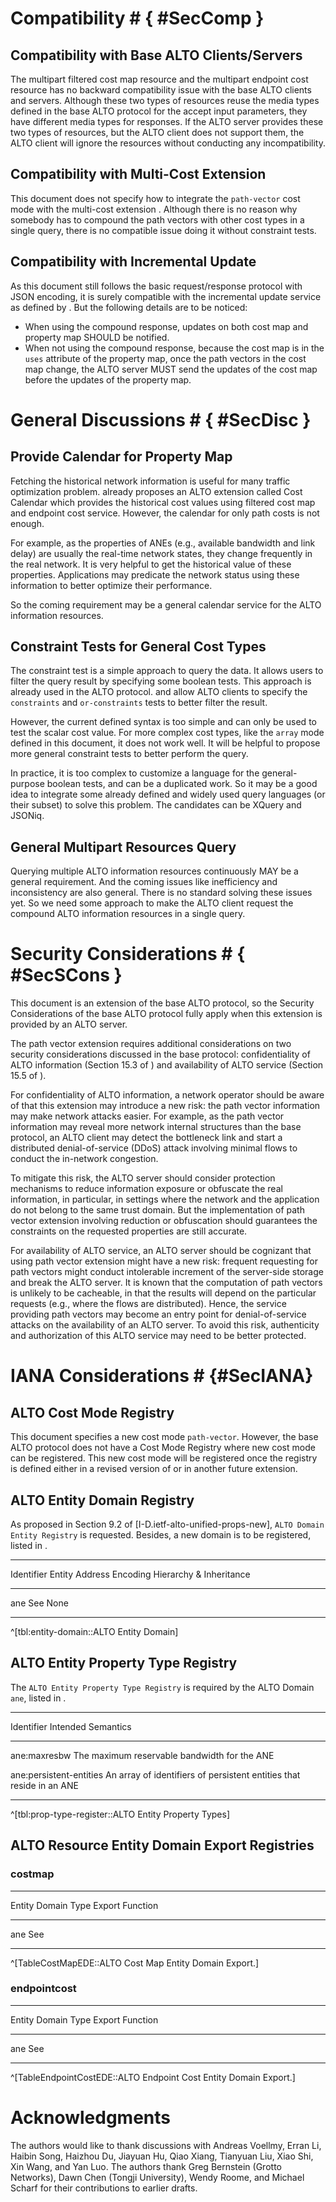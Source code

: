 # Compatibility # { #SecComp }

## Compatibility with Base ALTO Clients/Servers

<!-- Legacy ALTO clients SHOULD NOT send queries with the path-vector extension and ALTO servers with this extension SHOULD NOT have any compatibility issue. Legacy ALTO servers do not support cost types with cost mode being "array" and cost metric being "ane-path", so they MUST NOT announce the extended cost types in IRD. Thus, ALTO clients MUST NOT send queries specified in this extension to base ALTO servers according to Section 11.3.2.3 [](#RFC7285). -->

The multipart filtered cost map resource and the multipart endpoint cost
resource has no backward compatibility issue with the base ALTO clients and
servers. Although these two types of resources reuse the media types defined in
the base ALTO protocol for the accept input parameters, they have different
media types for responses. If the ALTO server provides these two types of
resources, but the ALTO client does not support them, the ALTO client will
ignore the resources without conducting any incompatibility.

<!--
The path vector extension on Filtered Cost Map and Endpoint Cost Service is
backward compatible with the base ALTO protocol:

- If the ALTO server provides extended capabilities `dependent-property-map` and
  `allow-compound-response` for Filtered Cost Map or Endpoint Cost Service, but
  the client only supports the base ALTO protocol, then the client will ignore
  those capabilities without conducting any incompatibility.
- If the client sends a request with the input parameter `properties`, but the
  server only supports the base ALTO protocol, the server will ignore this
  field.
-->

## Compatibility with Multi-Cost Extension ##

<!-- FIXME: path-vector cannot be used in multi-cost, also no reason -->

This document does not specify how to integrate the `path-vector` cost mode with
the multi-cost extension [](#RFC8189). Although there is no reason why somebody
has to compound the path vectors with other cost types in a single query, there
is no compatible issue doing it without constraint tests.

<!--
As [](#fcm-cap) mentions, the syntax and semantics of whether `constraints` or
`or-constraints` field for the `array` cost mode is not specified in this
document. So if an ALTO server provides a resource with the `array` cost mode
and the capability `cost-constraints` or `testable-cost-types-names`, the ALTO
client MAY ignore the capability `cost-constraints` or
`testable-cost-types-names` unless the implementation or future documents
specify the behavior.
-->

<!--
Cost type path-vector is not a testable cost type. Any format of constraints
SHOULD NOT be applied to cost type path-vector in order for multi-cost to
support the path-vector extension. Specifically,

- Cost type path-vector MUST NOT be included in `testable-cost-types-names` or
  `testable-cost-types`.
- When `testable-cost-types-names` is omitted in the `capabilities` and
  `testable-cost-types` is omitted in the input parameters, `constraints` or
  `or-constraints` SHOULD NOT add any format of constraints on cost type
  path-vector.
-->

## Compatibility with Incremental Update ##

<!-- FIXME: using resource-id header in MIME part -->

As this document still follows the basic request/response protocol with JSON
encoding, it is surely compatible with the incremental update service as defined
by [](#I-D.ietf-alto-incr-update-sse). But the following details are to be
noticed:

- When using the compound response, updates on both cost map and property map
  SHOULD be notified.
- When not using the compound response, because the cost map is in the `uses`
  attribute of the property map, once the path vectors in the cost map change,
  the ALTO server MUST send the updates of the cost map before the updates of
  the property map.

<!--
[](#I-D.ietf-alto-incr-update-sse) defines incremental updates to ALTO resources
and hence it can be applied to the path-vector resource defined in this
document.
-->

<!-- [x] allows both JSON merge and JSON patch to encode incremental changes. Between these two encoding formats, JSON merge patch does not handle array changes efficeintly, and path vector changes are likely to involve array changes; therefore, it is RECOMMENDED that JSON merge patch be used to transport incremental changes. -->

<!--Incremental updates supported by SSE [english not clear] uses JSON merge patch or JSON patch to represent updates; however, JSON merge patch does not handle array changes well. So, If an SSE resource supports Path Vector, it is RECOMMENDED to use JSON patch to send updates.-->

<!-- Design: Make prop-map reference the [endpoint-]cost-map. When subscribe the incremental update for the prop-map resource, it will publish the update for dependent [endpoint-]cost-map first. -->

# General Discussions # { #SecDisc }

## Provide Calendar for Property Map ##

<!-- TODO: Logic is not clear. Revise this section. -->

Fetching the historical network information is useful for many traffic
optimization problem. [](#I-D.ietf-alto-cost-calendar) already proposes an ALTO
extension called Cost Calendar which provides the historical cost values using
filtered cost map and endpoint cost service. However, the calendar for only
path costs is not enough.

For example, as the properties of ANEs (e.g., available bandwidth and link
delay) are usually the real-time network states, they change frequently in
the real network. It is very helpful to get the historical value of these
properties. Applications may predicate the network status using these
information to better optimize their performance.

So the coming requirement may be a general calendar service for the ALTO
information resources.

<!--
Cost Calendar is proposed as a useful ALTO extension to provide the historical
cost values for Filtered Cost Map Service and Endpoint Cost Service. Since path
vector is an extension to these services, it SHOULD be compatible with Cost
Calendar extension.

However, the calendar of a path-vector (Endpoint) Cost Map is insufficient for
the application which requires the historical data of routing state information.
The (Endpoint) Cost Map can only provide the changes of the paths. But more
useful information is the history of network element properties which are
recorded in the dependent Network Element Property Map.

Before the Unified Property Map is introduced as an ALTO extension, Filtered
Cost Map Service and Endpoint Cost Service are the only resources which require
the calendar supported. Because other resources don't have to be updated
frequently. But Network Element Property Map as a use case of Unified Property
Map will collect the real-time information of the network. It SHOULD be updated
as soon as possible once the metrics of network elements change.

So the requirement is to provide a general calendar extension which not only
meets the Filtered Cost Map and Endpoint Cost Service but also applies to the
Property Map Service.
-->

## Constraint Tests for General Cost Types ##

The constraint test is a simple approach to query the data. It allows users to
filter the query result by specifying some boolean tests. This approach is
already used in the ALTO protocol. [](#RFC7285) and [](#RFC8189) allow ALTO
clients to specify the `constraints` and `or-constraints` tests to better
filter the result.

However, the current defined syntax is too simple and can only be used to test the
scalar cost value. For more complex cost types, like the `array` mode defined
in this document, it does not work well. It will be helpful to propose more
general constraint tests to better perform the query.

In practice, it is too complex to customize a language for the general-purpose
boolean tests, and can be a duplicated work. So it may be a good idea to
integrate some already defined and widely used query languages (or their
subset) to solve this problem. The candidates can be XQuery and JSONiq.

## General Multipart Resources Query ##

Querying multiple ALTO information resources continuously MAY be a general
requirement. And the coming issues like inefficiency and inconsistency are also
general. There is no standard solving these issues yet. So we need some approach
to make the ALTO client request the compound ALTO information resources in a
single query.

# Security Considerations # { #SecSCons }

This document is an extension of the base ALTO protocol, so the Security
Considerations [](#RFC7285) of the base ALTO protocol fully apply when this
extension is provided by an ALTO server.

<!-- Additional security considerations -->

<!-- ## Privacy Concerns { #pricon } -->

The path vector extension requires additional considerations on two security
considerations discussed in the base protocol: confidentiality of ALTO
information (Section 15.3 of [](#RFC7285)) and availability of ALTO service
(Section 15.5 of [](#RFC7285)).

For confidentiality of ALTO information, a network operator should be aware of
that this extension may introduce a new risk: the path vector information may
make network attacks easier. For example, as the path vector information may
reveal more network internal structures than the base protocol, an ALTO client
may detect the bottleneck link and start a distributed denial-of-service (DDoS)
attack involving minimal flows to conduct the in-network congestion.

To mitigate this risk, the ALTO server should consider protection mechanisms to
reduce information exposure or obfuscate the real information, in particular,
in settings where the network and the application do not belong to the same
trust domain. But the implementation of path vector extension involving
reduction or obfuscation should guarantees the constraints on the requested
properties are still accurate.

<!--
On the other hand, in a setting of the same trust domain, a key benefit
of the path-vector abstraction is to reduce information transferred from the network
to the application.
-->

For availability of ALTO service, an ALTO server should be cognizant that using
path vector extension might have a new risk: frequent requesting for path
vectors might conduct intolerable increment of the server-side storage and
break the ALTO server. It is known that the computation of path vectors is
unlikely to be cacheable, in that the results will depend on the particular
requests (e.g., where the flows are distributed). Hence, the service providing
path vectors may become an entry point for denial-of-service attacks on the
availability of an ALTO server. To avoid this risk, authenticity and
authorization of this ALTO service may need to be better protected.

# IANA Considerations # {#SecIANA}

## ALTO Cost Mode Registry ##

This document specifies a new cost mode `path-vector`. However, the base ALTO protocol
does not have a Cost Mode Registry where new cost mode can be registered. This
new cost mode will be registered once the registry is defined either in a
revised version of [](#RFC7285) or in another future extension.

## ALTO Entity Domain Registry ##

As proposed in Section 9.2 of [I-D.ietf-alto-unified-props-new], `ALTO Domain
Entity Registry` is requested. Besides, a new domain is to be registered, listed in
[](#tbl:entity-domain).

--------------------------------------------------------------
Identifier Entity Address Encoding Hierarchy &amp; Inheritance
---------- ----------------------- ---------------------------
ane        See [](#entity-address) None

--------------------------------------------------------------

^[tbl:entity-domain::ALTO Entity Domain]

## ALTO Entity Property Type Registry ##

The `ALTO Entity Property Type Registry` is required by the
ALTO Domain `ane`, listed in [](#tbl:prop-type-register).

-------------------------------------------------
Identifier              Intended Semantics
------------            ----------------------
ane:maxresbw            The maximum reservable bandwidth for the ANE

ane:persistent-entities An array of identifiers of persistent entities
                        that reside in an ANE

------------------------------------

^[tbl:prop-type-register::ALTO Entity Property Types]

## ALTO Resource Entity Domain Export Registries ##

### costmap

---------------------------------------
Entity Domain Type Export Function
------------------ --------------------
ane                See [](#costmap-ede)

---------------------------------------

^[TableCostMapEDE::ALTO Cost Map Entity Domain Export.]

### endpointcost

----------------------------------
Entity Domain Type Export Function
------------------ ---------------
ane                See [](#ec-ede)

----------------------------------

^[TableEndpointCostEDE::ALTO Endpoint Cost Entity Domain Export.]

# Acknowledgments #

The authors would like to thank discussions with Andreas
Voellmy, Erran Li, Haibin Song, Haizhou Du, Jiayuan Hu, Qiao Xiang, Tianyuan Liu,
Xiao Shi, Xin Wang, and Yan Luo. The authors thank Greg Bernstein (Grotto Networks),
Dawn Chen (Tongji University), Wendy Roome, and Michael Scharf for
their contributions to earlier drafts.
